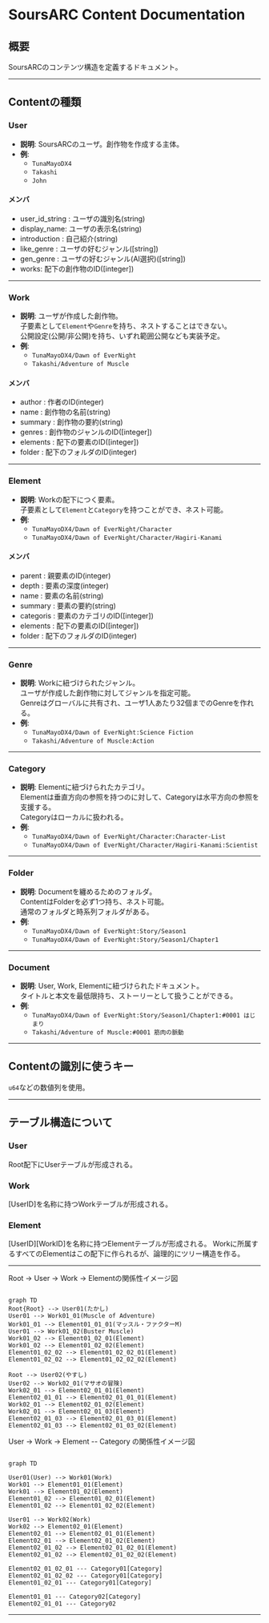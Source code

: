 # SoursARC Content Documentation

## 概要
SoursARCのコンテンツ構造を定義するドキュメント。

---

## Contentの種類

### User
- **説明**: SoursARCのユーザ。創作物を作成する主体。
- **例**:
  - `TunaMayoDX4`
  - `Takashi`
  - `John`

#### メンバ
- user_id_string : ユーザの識別名(string)
- display_name: ユーザの表示名(string)
- introduction : 自己紹介(string)
- like_genre : ユーザの好むジャンル([string])
- gen_genre : ユーザの好むジャンル(AI選択)([string])
- works: 配下の創作物のID([integer])

---

### Work
- **説明**: ユーザが作成した創作物。  
  子要素として`Element`や`Genre`を持ち、ネストすることはできない。  
  公開設定(公開/非公開)を持ち、いずれ範囲公開なども実装予定。
- **例**:
  - `TunaMayoDX4/Dawn of EverNight`
  - `Takashi/Adventure of Muscle`

#### メンバ
- author : 作者のID(integer)
- name : 創作物の名前(string)
- summary : 創作物の要約(string)
- genres : 創作物のジャンルのID([integer])
- elements : 配下の要素のID([integer])
- folder : 配下のフォルダのID(integer)

---

### Element
- **説明**: Workの配下につく要素。  
  子要素として`Element`と`Category`を持つことができ、ネスト可能。
- **例**:
  - `TunaMayoDX4/Dawn of EverNight/Character`
  - `TunaMayoDX4/Dawn of EverNight/Character/Hagiri-Kanami`

#### メンバ
- parent : 親要素のID(integer)
- depth : 要素の深度(integer)
- name : 要素の名前(string)
- summary : 要素の要約(string)
- categoris : 要素のカテゴリのID([integer])
- elements : 配下の要素のID([integer])
- folder : 配下のフォルダのID(integer)

---

### Genre
- **説明**: Workに紐づけられたジャンル。  
  ユーザが作成した創作物に対してジャンルを指定可能。  
  Genreはグローバルに共有され、ユーザ1人あたり32個までのGenreを作れる。
- **例**:
  - `TunaMayoDX4/Dawn of EverNight:Science Fiction`
  - `Takashi/Adventure of Muscle:Action`

---

### Category
- **説明**: Elementに紐づけられたカテゴリ。  
  Elementは垂直方向の参照を持つのに対して、Categoryは水平方向の参照を支援する。  
  Categoryはローカルに扱われる。
- **例**:
  - `TunaMayoDX4/Dawn of EverNight/Character:Character-List`
  - `TunaMayoDX4/Dawn of EverNight/Character/Hagiri-Kanami:Scientist`

---

### Folder
- **説明**: Documentを纏めるためのフォルダ。  
  ContentはFolderを必ず1つ持ち、ネスト可能。  
  通常のフォルダと時系列フォルダがある。
- **例**:
  - `TunaMayoDX4/Dawn of EverNight:Story/Season1`
  - `TunaMayoDX4/Dawn of EverNight:Story/Season1/Chapter1`

---

### Document
- **説明**: User, Work, Elementに紐づけられたドキュメント。  
  タイトルと本文を最低限持ち、ストーリーとして扱うことができる。
- **例**:
  - `TunaMayoDX4/Dawn of EverNight:Story/Season1/Chapter1:#0001 はじまり`
  - `Takashi/Adventure of Muscle:#0001 筋肉の脈動`

---

## Contentの識別に使うキー

`u64`などの数値列を使用。

---

## テーブル構造について

### User

Root配下にUserテーブルが形成される。

### Work

[UserID]を名称に持つWorkテーブルが形成される。

### Element

[UserID][WorkID]を名称に持つElementテーブルが形成される。
Workに所属するすべてのElementはこの配下に作られるが、論理的にツリー構造を作る。

---

Root -> User -> Work -> Elementの関係性イメージ図

```mermaid

graph TD
Root{Root} --> User01(たかし)
User01 --> Work01_01(Muscle of Adventure)
Work01_01 --> Element01_01_01(マッスル・ファクターM)
User01 --> Work01_02(Buster Muscle)
Work01_02 --> Element01_02_01(Element)
Work01_02 --> Element01_02_02(Element)
Element01_02_02 --> Element01_02_02_01(Element)
Element01_02_02 --> Element01_02_02_02(Element)

Root --> User02(やすし)
User02 --> Work02_01(マサオの冒険)
Work02_01 --> Element02_01_01(Element)
Element02_01_01 --> Element02_01_01_01(Element)
Work02_01 --> Element02_01_02(Element)
Work02_01 --> Element02_01_03(Element)
Element02_01_03 --> Element02_01_03_01(Element)
Element02_01_03 --> Element02_01_03_02(Element)

```

User -> Work -> Element -- Category の関係性イメージ図

```mermaid

graph TD

User01(User) --> Work01(Work)
Work01 --> Element01_01(Element)
Work01 --> Element01_02(Element)
Element01_02 --> Element01_02_01(Element)
Element01_02 --> Element01_02_02(Element)

User01 --> Work02(Work)
Work02 --> Element02_01(Element)
Element02_01 --> Element02_01_01(Element)
Element02_01 --> Element02_01_02(Element)
Element02_01_02 --> Element02_01_02_01(Element)
Element02_01_02 --> Element02_01_02_02(Element)

Element02_01_02_01 --- Category01[Category]
Element02_01_02_02 --- Category01[Category]
Element01_02_01 --- Category01[Category]

Element01_01 --- Category02[Category]
Element02_01_01 --- Category02

```

---